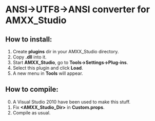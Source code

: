 ANSI->UTF8->ANSI converter for AMXX_Studio
=================================
How to install:
------------------------
1. Create **plugins** dir in your AMXX_Studio directory.
2. Copy **.dll** into it.
3. Start **AMXX_Studio**, go to **Tools->Settings->Plug-ins**.
4. Select this plugin and click **Load**.
5. A new menu in **Tools** will appear.

How to compile:
------------------------
0. A Visual Studio 2010 have been used to make this stuff.
1. Fix **<AMXX_Studio_Dir>** in **Custom.props**.
2. Compile as usual.

